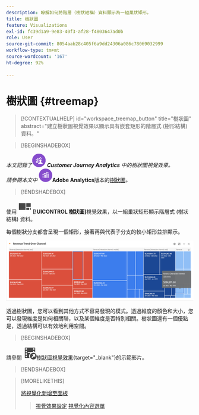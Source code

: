 ```yaml
---
description: 瞭解如何將階層（樹狀結構）資料顯示為一組巢狀矩形。
title: 樹狀圖
feature: Visualizations
exl-id: fc39d1a9-9e83-40f3-af28-f4803647ad0b
role: User
source-git-commit: 8054aab28c405f6a9dd24306a086c78069032999
workflow-type: tm+mt
source-wordcount: '167'
ht-degree: 92%

---
```


# 樹狀圖 {#treemap}

<!-- markdownlint-disable MD034 -->

>[!CONTEXTUALHELP]
>id="workspace_treemap_button"
>title="樹狀圖"
>abstract="建立樹狀圖視覺效果以顯示具有嵌套矩形的階層式 (樹形結構) 資料。"

<!-- markdownlint-enable MD034 -->


>[!BEGINSHADEBOX]

_本文記錄了_![CustomerJourneyAnalytics](/help/assets/icons/CustomerJourneyAnalytics.svg) _**Customer Journey Analytics** 中的樹狀圖視覺效果。_<br/>_請參閱本文中 ![AdobeAnalytics](/help/assets/icons/AdobeAnalytics.svg)_**Adobe Analytics**版本的[樹狀圖](https://experienceleague.adobe.com/zh-hant/docs/analytics/analyze/analysis-workspace/visualizations/treemap)_。_

>[!ENDSHADEBOX]


使用 ![GraphTree](/help/assets/icons/GraphTree.svg) **[!UICONTROL 樹狀圖]**&#x200B;視覺效果，以一組巢狀矩形顯示階層式 (樹狀結構) 資料。

每個樹狀分支都會呈現一個矩形，接著再與代表子分支的較小矩形並排顯示。

![樹狀圖範例顯示了表示子分支的較小矩形的圖磚。](assets/treemap.png)

透過樹狀圖，您可以看到其他方式不容易發現的模式。透過維度的顏色和大小，您可以發現維度是如何相關聯，以及某個維度是否特別相關。樹狀圖還有一個優點是，透過結構可以有效地利用空間。


>[!BEGINSHADEBOX]

請參閱 ![VideoCheckedOut](/help/assets/icons/VideoCheckedOut.svg)[樹狀圖視覺效果](https://video.tv.adobe.com/v/334458/?quality=12&learn=on){target="_blank"}的示範影片。

>[!ENDSHADEBOX]


>[!MORELIKETHIS]
>
>[將視覺化新增至面板](/help/analysis-workspace/visualizations/freeform-analysis-visualizations.md#add-visualizations-to-a-panel)
>>[視覺效果設定](/help/analysis-workspace/visualizations/freeform-analysis-visualizations.md#settings)
>>[視覺化內容選單](/help/analysis-workspace/visualizations/freeform-analysis-visualizations.md#context-menu)
>


